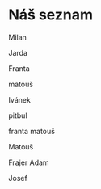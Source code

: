 # Náš seznam
Milan

Jarda

Franta

matouš

Ivánek

pitbul

franta matouš

Matouš

Frajer Adam

Josef
